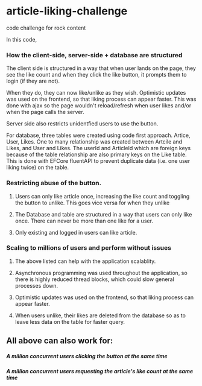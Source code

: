 # article-liking-challenge
code challenge for rock content

In this code, 

### How the client-side, server-side + database are structured

The client side is structured in a way that when user lands on the page, they see the like count and when they click the like button, it prompts them to login (if they are not).

When they do, they can now like/unlike as they wish. Optimistic updates was used on the frontend, so that liking process can appear faster.
This was done with ajax so the page wouldn't reload/refresh when user likes and/or when the page calls the server.

Server side also restricts unidentfied users to use the button.

For database, three tables were created using code first approach. 
Artice, User, Likes. One to many relationship was created between Artcile and Likes, and User and Likes.
The userId and ArticleId which are foreign keys because of the table relationship are also primary keys on the Like table.
This is done with EFCore fluentAPI to prevent duplicate data (i.e. one user liking twice) on the table. 

### Restricting abuse of the button.

1. Users can only like article once, increasing the like count and toggling the button to unlike. This goes vice versa for when they unlike

2. The Database and table are structured in a way that users can only like once. There can never be more than one like for a user.

3. Only existing and logged in users can like article.

### Scaling to millions of users and perform without issues

1. The above listed can help with the application scalablity.

2. Asynchronous programming was used throughout the application, so there is highly reduced thread blocks, which could slow general processes down.

3. Optimistic updates was used on the frontend, so that liking process can appear faster.

4. When users unlike, their likes are deleted from the database so as to leave less data on the table for faster query.

## All above can also work for:
##### A million concurrent users clicking the button at the same time
##### A million concurrent users requesting the article's like count at the same time
